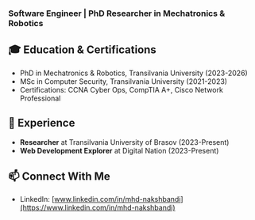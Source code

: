 ### Software Engineer | PhD Researcher in Mechatronics & Robotics
## 🎓 Education & Certifications
- PhD in Mechatronics & Robotics, Transilvania University (2023-2026)
- MSc in Computer Security, Transilvania University (2021-2023)
- Certifications: CCNA Cyber Ops, CompTIA A+, Cisco Network Professional

## 💼 Experience
- **Researcher** at Transilvania University of Brasov (2023-Present)
- **Web Development Explorer** at Digital Nation (2023-Present)

## 📫 Connect With Me
- LinkedIn: [www.linkedin.com/in/mhd-nakshbandi](https://www.linkedin.com/in/mhd-nakshbandi)
